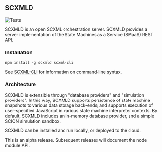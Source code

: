 ## SCXMLD

![Tests](https://magnum.travis-ci.com/JacobeanRnD/SCXMLD.svg?token=tW6nVvCmQPPuKMxQTSmg&branch=master)

SCXMLD is an open SCXML orchestration server. SCXMLD provides a server
implementation of the State Machines as a Service (SMaaS) REST API.

### Installation

```
npm install -g scxmld scxml-cli
```

See [SCXML-CLI](https://github.com/JacobeanRnD/SCXML-CLI) for information on command-line syntax. 

### Architecture

SCXMLD is extensible through "database providers" and "simulation providers".
In this way, SCXMLD supports persistence of state machine snapshots to various
data storage back-ends; and supports execution of user-specified JavaScript in
various state machine interpreter contexts. By default, SCXMLD includes an
in-memory database provider, and a simple SCION simulation sandbox. 

SCXMLD can be installed and run locally, or deployed to the cloud.

This is an alpha release. Subsequent releases will document the node module
API. 

